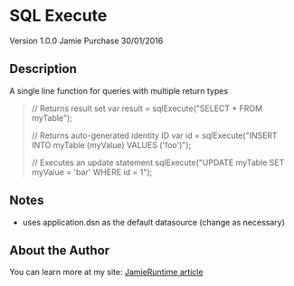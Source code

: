 SQL Execute
===========

Version 1.0.0
Jamie Purchase
30/01/2016

Description
-----------

A single line function for queries with multiple return types

<blockquote>
// Returns result set
var result = sqlExecute("SELECT * FROM myTable");

// Returns auto-generated identity ID
var id = sqlExecute("INSERT INTO myTable (myValue) VALUES ('foo')");

// Executes an update statement
sqlExecute("UPDATE myTable SET myValue = 'bar' WHERE id = 1");
</blockquote>

Notes
-----

* uses application.dsn as the default datasource (change as necessary)

About the Author
----------------

You can learn more at my site: <a href = "https://jamieruntime.wordpress.com/2016/01/30/sql-execute-the-one-line-sql-statement-udf/" target = "_blank">JamieRuntime article</a>